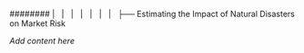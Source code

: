 ######## |   |   |   |   |   |   |   ├── Estimating the Impact of Natural Disasters on Market Risk

*Add content here*